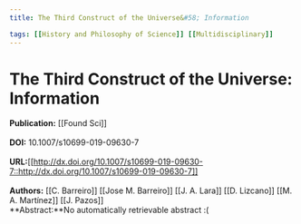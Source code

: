 ```yaml
---
title: The Third Construct of the Universe&#58; Information

tags: [[History and Philosophy of Science]] [[Multidisciplinary]]
---
```


# The Third Construct of the Universe: Information

**Publication:** [[Found Sci]]<br><br>**DOI:** 10.1007/s10699-019-09630-7                                       
<br>**URL:**[[http://dx.doi.org/10.1007/s10699-019-09630-7::http://dx.doi.org/10.1007/s10699-019-09630-7]]<br><br>**Authors:** [[C. Barreiro]] [[Jose M. Barreiro]] [[J. A. Lara]] [[D. Lizcano]] [[M. A. Martínez]] [[J. Pazos]] <br>**Abstract:**No automatically retrievable abstract :(

